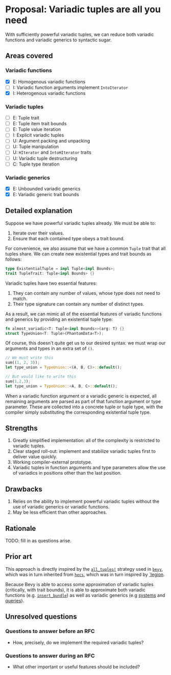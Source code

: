 # Proposal: Variadic tuples are all you need

With sufficiently powerful variadic tuples, we can reduce both variadic functions and variadic generics to syntactic sugar.

## Areas covered

### Variadic functions

- [x] E: Homogenous variadic functions
- [ ] I: Variadic function arguments implement `IntoIterator`
- [x] I: Heterogenous variadic functions

### Variadic tuples

- [ ] E: Tuple trait
- [ ] E: Tuple item trait bounds
- [ ] E: Tuple value iteration
- [ ] I: Explicit variadic tuples
- [ ] U: Argument packing and unpacking
- [ ] U: Tuple manipulation
- [ ] U: `HIterator` and `IntoHIterator` traits
- [ ] U: Variadic tuple destructuring
- [ ] C: Tuple type iteration

### Variadic generics

- [x] E: Unbounded variadic generics
- [x] E: Variadic generic trait bounds
  
## Detailed explanation

Suppose we have powerful variadic tuples already.
We must be able to:

1. Iterate over their values.
2. Ensure that each contained type obeys a trait bound.

For convenience, we also assume that we have a common `Tuple` trait that all tuples share.
We can create new existential types and trait bounds as follows:

```rust
type ExistentialTuple = impl Tuple<impl Bounds>;
trait TupleTrait: Tuple<impl Bounds> {}
```

Variadic tuples have two essential features:

1. They can contain any number of values, whose type does not need to match.
2. Their type signature can contain any number of distinct types.

As a result, we can mimic all of the essential features of variadic functions and generics by providing an existential tuple type:

```rust
fn almost_variadic<T: Tuple<impl Bounds>>(arg: T) {}
struct TypeUnion<T: Tuple>(PhantomData<T>);
```

Of course, this doesn't quite get us to our desired syntax: we must wrap our arguments and types in an extra set of `()`.

```rust
// We must write this
sum((1, 2, 3));
let type_union = TypeUnion::<(A, B, C)>::default();

// But would like to write this
sum(1,2,3);
let type_union = TypeUnion::<A, B, C>::default();
```

When a variadic function argument or a variadic generic is expected, all remaining arguments are parsed as part of that function argument or type parameter.
These are collected into a concrete tuple or tuple type, with the compiler simply substituting the corresponding existential tuple type.

## Strengths

1. Greatly simplified implementation: all of the complexity is restricted to variadic tuples.
2. Clear staged roll-out: implement and stabilize variadic tuples first to deliver value quickly.
3. Working compiler-external prototype.
4. Variadic tuples in function arguments and type parameters allow the use of variadics in positions other than the last position.

## Drawbacks

1. Relies on the ability to implement powerful variadic tuples without the use of variadic generics or variadic functions.
2. May be less efficient than other approaches.

## Rationale

TODO: fill in as questions arise.

## Prior art

This approach is directly inspired by the [`all_tuples!`](../use-cases/heterogenous-lists.md#alltuples-macro) strategy used in [`bevy`](https://github.com/bevyengine/bevy), which was in turn inherited from [`hecs`](https://github.com/Ralith/hecs), which was in turn inspired by [`legion](https://github.com/amethyst/legion).

Because Bevy is able to access some approximation of variadic tuples (critically, with trait bounds), it is able to approximate both variadic functions (e.g. [`insert_bundle`](https://docs.rs/bevy/0.6/bevy/ecs/system/struct.EntityCommands.html#method.insert_bundle)) as well as variadic generics (e.g [systems](https://github.com/bevyengine/bevy/blob/v0.6.1/examples/ecs/ecs_guide.rs) and [queries](https://docs.rs/bevy/0.6/bevy/ecs/system/struct.Query.html)).

## Unresolved questions

### Questions to answer before an RFC

- How, precisely, do we implement the required variadic tuples?

### Questions to answer during an RFC

- What other important or useful features should be included?
